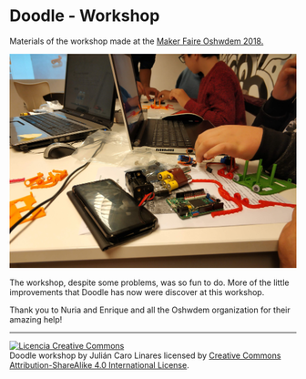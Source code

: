 # Doodle - Workshop

Materials of the workshop made at the [Maker Faire Oshwdem 2018.](https://oshwdem.org/2018/10/ultimos-talleres-antes-de-la-oshwdem-2018/)

![](images/../media/doodle_oshwdem.jpeg)

The workshop, despite some problems, was so fun to do. More of the little improvements that Doodle has now were discover at this workshop.

Thank you to Nuria and Enrique and all the Oshwdem organization for their amazing help!

***

<a rel="license" href="http://creativecommons.org/licenses/by-sa/4.0/"><img alt="Licencia Creative Commons" style="border-width:0" src="https://i.creativecommons.org/l/by-sa/4.0/88x31.png" /></a><br /><span xmlns:dct="http://purl.org/dc/terms/" property="dct:title">Doodle workshop</span> by <span xmlns:cc="http://creativecommons.org/ns#" property="cc:attributionName">Julián Caro Linares</span> licensed by <a rel="license" href="http://creativecommons.org/licenses/by-sa/4.0/">Creative Commons Attribution-ShareAlike 4.0 International License</a>.<br /><br />